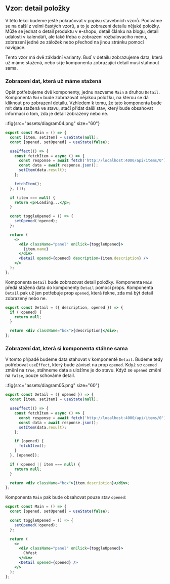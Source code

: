 ## Vzor: detail položky

V této lekci budeme ještě pokračovat v popisu stavebních vzorů. Podíváme se na další z velmi častých vzorů, a to je zobrazení detailu nějaké položky. Může se jednat o detail produktu v e-shopu, detail článku na blogu, detail události v kalendáři, ale také třeba o zobrazení rozbalovacího menu, zobrazení jedné ze záložek nebo přechod na jinou stránku pomocí navigace.

Tento vzor má dvě základní varianty. Buď v detailu zobrazujeme data, která už máme stažená, nebo si je komponenta zobrazující detail musí stáhnout sama.

### Zobrazení dat, která už máme stažená

Opět potřebujeme dvě komponenty, jednu nazveme `Main` a druhou `Detail`. Komponenta `Main` bude zobrazovat nějakou položku, na kterou se dá kliknout pro zobrazení detailu. Vzhledem k tomu, že tato komponenta bude mít data stažená ve stavu, stačí přidat další stav, který bude obsahovat informaci o tom, zda je detail zobrazený nebo ne.

::fig{src="assets/diagram04.png" size="60"}

```jsx
export const Main = () => {
  const [item, setItem] = useState(null);
  const [opened, setOpened] = useState(false);

  useEffect(() => {
    const fetchItem = async () => {
      const response = await fetch('http://localhost:4000/api/items/0');
      const data = await response.json();
      setItem(data.result);
    };

    fetchItem();
  }, []);

  if (item === null) {
    return <p>Loading...</p>;
  }

  const toggleOpened = () => {
    setOpened(!opened);
  };

  return (
    <>
      <div className="panel" onClick={toggleOpened}>
        {item.name}
      </div>
      <Detail opened={opened} description={item.description} />
    </>
  );
};
```

Komponenta `Detail` bude zobrazovat detail položky. Komponenta `Main` předá stažená data do komponenty `Detail` pomocí props. Komponenta `Detail` pak už jen potřebuje prop `opened`, která řekne, zda má být detail zobrazený nebo ne.

```jsx
export const Detail = ({ description, opened }) => {
  if (!opened) {
    return null;
  }

  return <div className="box">{description}</div>;
};
```

### Zobrazení dat, která si komponenta stáhne sama

V tomto případě budeme data stahovat v komponentě `Detail`. Budeme tedy potřebovat `useEffect`, který bude záviset na prop `opened`. Když se `opened` změní na `true`, stáhneme data a uložíme je do stavu. Když se `opened` změní na `false`, pouze schováme detail.

::fig{src="assets/diagram05.png" size="60"}

```jsx
export const Detail = ({ opened }) => {
  const [item, setItem] = useState(null);

  useEffect(() => {
    const fetchItem = async () => {
      const response = await fetch('http://localhost:4000/api/items/0');
      const data = await response.json();
      setItem(data.result);
    };

    if (opened) {
      fetchItem();
    }
  }, [opened]);

  if (!opened || item === null) {
    return null;
  }

  return <div className="box">{item.description}</div>;
};
```

Komponenta `Main` pak bude obsahovat pouze stav `opened`:

```jsx
export const Main = () => {
  const [opened, setOpened] = useState(false);

  const toggleOpened = () => {
    setOpened(!opened);
  };

  return (
    <>
      <div className="panel" onClick={toggleOpened}>
        Chřest
      </div>
      <Detail opened={opened} />
    </>
  );
};
```
